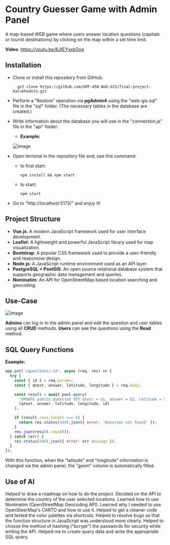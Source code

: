 # Country Guesser Game with Admin Panel
A map-based WEB game where users answer location questions (capitals or tourist destinations) by clicking on the map within a set time limit.

**Video**: https://youtu.be/6JfEYxxkOog
## Installation
- Clone or install this repository from GitHub:

        git clone https://github.com/GMT-458-Web-GIS/final-project-halukhndstn.git

- Perform a "Restore" operation via **pgAdmin4** using the "web-gis.sql" file in the "sql" folder. (The necessary tables in the database are created.)
- Write information about the database you will use in the "connection.js" file in the "api" folder.
  - **Example:**

  ![image](https://github.com/user-attachments/assets/b800c44e-c101-4029-88e4-c732be58dad9)
- Open terminal in the repository file and, use this command:
    - to first start:

          npm install && npm start
      
    - to start:

          npm start
      
- Go to "http://localhost:5173/" and enjoy it!

## Project Structure
- **Vue.js**: A modern JavaScript framework used for user interface development.
- **Leaflet**: A lightweight and powerful JavaScript library used for map visualization.
- **Bootstrap**: A popular CSS framework used to provide a user-friendly and responsive design.
- **Node.js**: A JavaScript runtime environment used as an API layer.
- **PostgreSQL + PostGIS**: An open source relational database system that supports geographic data management and queries.
- **Nominatim**: An API for OpenStreetMap based location searching and geocoding.

## Use-Case
![image](https://github.com/user-attachments/assets/dbd43985-9510-466b-b867-d47bad0e3298)

**Admins** can log in to the admin panel and edit the question and user tables using all **CRUD** methods. **Users** can see the questions using the **Read** method.

## SQL Query Functions
**Example:**
```javascript
app.put('/questions/:id', async (req, res) => {
  try {
    const { id } = req.params;
    const { qtext, answer, latitude, longitude } = req.body;

    const result = await pool.query(
      'UPDATE public.question SET qtext = $1, answer = $2, latitude = $3, longitude = $4, geom = ST_SetSRID(ST_MakePoint($4, $3), 4326) WHERE id = $5 RETURNING *',
      [qtext, answer, latitude, longitude, id]
    );

    if (result.rows.length === 0) {
      return res.status(404).json({ error: 'Question not found' });
    }
    res.json(result.rows[0]);
  } catch (err) {
    res.status(500).json({ error: err.message });
  }
});
```
With this function, when the "latitude" and "longitude" information is changed via the admin panel, the "geom" column is automatically filled.

## Use of AI
Helped to draw a roadmap on how to do the project. Decided on the API to determine the country of the user selected locations. Learned how to use Nominatim (OpenStreetMap Geocoding API). Learned why I needed to use OpenSteerMap's CARTO and how to use it. Helped to get a cleaner code and tested the color palettes via shortcuts. Helped to resolve bugs so that the function structure in JavaScript was understood more clearly. Helped to choose the method of hashing ("bcrypt") the passwords for security while writing the API. Helped me to create query data and write the appropriate SQL query.
